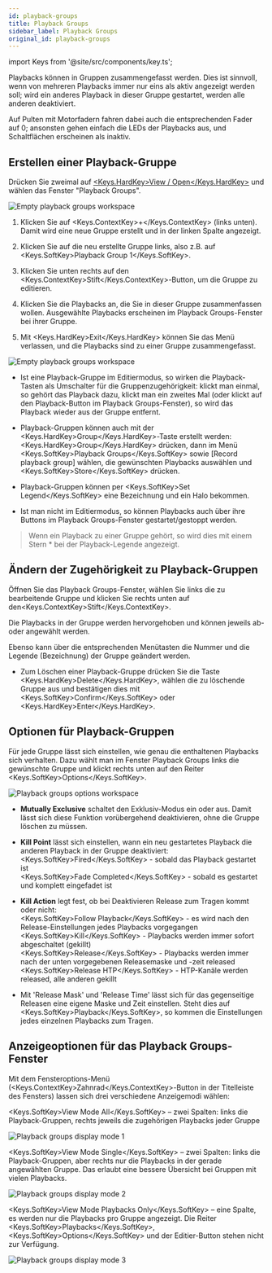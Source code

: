 ```yaml
---
id: playback-groups
title: Playback Groups
sidebar_label: Playback Groups
original_id: playback-groups
---
```


import Keys from '@site/src/components/key.ts';

Playbacks können in Gruppen zusammengefasst werden. Dies ist sinnvoll,
wenn von mehreren Playbacks immer nur eins als aktiv angezeigt werden
soll; wird ein anderes Playback in dieser Gruppe gestartet, werden alle
anderen deaktiviert.

Auf Pulten mit Motorfadern fahren dabei auch die entsprechenden Fader
auf 0; ansonsten gehen einfach die LEDs der Playbacks aus, und
Schaltflächen erscheinen als inaktiv.

Erstellen einer Playback-Gruppe
-------------------------------

Drücken Sie zweimal auf [<Keys.HardKey>View / Open</Keys.HardKey>](../titan-basics/workspace-windows.md#auswahl-und-positionierung-der-arbeitsfenster) 
und wählen das Fenster "Playback Groups".

![Empty playback groups workspace](/docs/images/Empty-playback-groups-workspace.png)

1.	Klicken Sie auf <Keys.ContextKey>+</Keys.ContextKey> (links unten). Damit wird eine neue Gruppe
erstellt und in der linken Spalte angezeigt.

2.	Klicken Sie auf die neu erstellte Gruppe links, also z.B. auf
<Keys.SoftKey>Playback Group 1</Keys.SoftKey>.

3.	Klicken Sie unten rechts auf den <Keys.ContextKey>Stift</Keys.ContextKey>-Button, um die Gruppe zu
    editieren.

4.	Klicken Sie die Playbacks an, die Sie in dieser Gruppe
    zusammenfassen wollen. Ausgewählte Playbacks erscheinen im Playback
    Groups-Fenster bei ihrer Gruppe.

5.	Mit <Keys.HardKey>Exit</Keys.HardKey> können Sie das Menü verlassen, und die Playbacks
    sind zu einer Gruppe zusammengefasst.


![Empty playback groups workspace](/docs/images/Empty-playback-groups-workspace-2.png)

-   Ist eine Playback-Gruppe im Editiermodus, so wirken die
    Playback-Tasten als Umschalter für die Gruppenzugehörigkeit:
    klickt man einmal, so gehört das Playback dazu, klickt man ein
    zweites Mal (oder klickt auf den Playback-Button im Playback
    Groups-Fenster), so wird das Playback wieder aus der Gruppe
    entfernt.

-   Playback-Gruppen können auch mit der <Keys.HardKey>Group</Keys.HardKey>-Taste erstellt werden:
    <Keys.HardKey>Group</Keys.HardKey> drücken, dann im Menü <Keys.SoftKey>Playback Groups</Keys.SoftKey> sowie \[Record
    playback group\] wählen, die gewünschten Playbacks auswählen und
    <Keys.SoftKey>Store</Keys.SoftKey> drücken.

-   Playback-Gruppen können per <Keys.SoftKey>Set Legend</Keys.SoftKey> eine Bezeichnung und ein
    Halo bekommen.

-   Ist man nicht im Editiermodus, so können Playbacks auch über ihre
    Buttons im Playback Groups-Fenster gestartet/gestoppt werden.

> Wenn ein Playback zu einer Gruppe gehört, so wird dies mit einem Stern \* bei der Playback-Legende angezeigt.

Ändern der Zugehörigkeit zu Playback-Gruppen
--------------------------------------------

Öffnen Sie das Playback Groups-Fenster, wählen Sie links die zu
bearbeitende Gruppe und klicken Sie rechts unten auf den<Keys.ContextKey>Stift</Keys.ContextKey>.

Die Playbacks in der Gruppe werden hervorgehoben und können jeweils ab-
oder angewählt werden.

Ebenso kann über die entsprechenden Menütasten die Nummer und die
Legende (Bezeichnung) der Gruppe geändert werden.

-   Zum Löschen einer Playback-Gruppe drücken Sie die Taste <Keys.HardKey>Delete</Keys.HardKey>,
    wählen die zu löschende Gruppe aus und bestätigen dies mit
    <Keys.SoftKey>Confirm</Keys.SoftKey> oder <Keys.HardKey>Enter</Keys.HardKey>.

Optionen für Playback-Gruppen
-----------------------------

Für jede Gruppe lässt sich einstellen, wie genau die enthaltenen
Playbacks sich verhalten. Dazu wählt man im Fenster Playback Groups
links die gewünschte Gruppe und klickt rechts unten auf den Reiter
<Keys.SoftKey>Options</Keys.SoftKey>.

![Playback groups options workspace](/docs/images/Playback-groups-options-workspace.png)

-   **Mutually Exclusive** schaltet den Exklusiv-Modus ein oder aus. Damit
    lässt sich diese Funktion vorübergehend deaktivieren, ohne die
    Gruppe löschen zu müssen.
-   **Kill Point** lässt sich einstellen, wann ein neu gestartetes
    Playback die anderen Playback in der Gruppe deaktiviert:\
    <Keys.SoftKey>Fired</Keys.SoftKey> - sobald das Playback gestartet ist\
    <Keys.SoftKey>Fade Completed</Keys.SoftKey> - sobald es gestartet und komplett eingefadet ist

-   **Kill Action** legt fest, ob bei Deaktivieren Release zum Tragen
    kommt oder nicht:\
    <Keys.SoftKey>Follow Playback</Keys.SoftKey> - es wird nach den Release-Einstellungen
    jedes Playbacks vorgegangen\
    <Keys.SoftKey>Kill</Keys.SoftKey> - Playbacks werden immer sofort abgeschaltet (gekillt)\
    <Keys.SoftKey>Release</Keys.SoftKey> - Playbacks werden immer nach der unten vorgegebenen
    Releasemaske und -zeit released\
    <Keys.SoftKey>Release HTP</Keys.SoftKey> - HTP-Kanäle werden released, alle anderen gekillt
  
-   Mit 'Release Mask' und 'Release Time' lässt sich für das
    gegenseitige Releasen eine eigene Maske und Zeit einstellen. Steht
    dies auf <Keys.SoftKey>Playback</Keys.SoftKey>, so kommen die Einstellungen jedes einzelnen
    Playbacks zum Tragen.

Anzeigeoptionen für das Playback Groups-Fenster
-----------------------------------------------

Mit dem Fensteroptions-Menü (<Keys.ContextKey>Zahnrad</Keys.ContextKey>-Button in der Titelleiste des
Fensters) lassen sich drei verschiedene Anzeigemodi wählen:

<Keys.SoftKey>View Mode All</Keys.SoftKey> – zwei Spalten: links die Playback-Gruppen, rechts
jeweils die zugehörigen Playbacks jeder Gruppe

![Playback groups display mode 1](/docs/images/Playback-groups-display-mode-1.png)
 
<Keys.SoftKey>View Mode Single</Keys.SoftKey> – zwei Spalten: links die Playback-Gruppen, aber
rechts nur die Playbacks in der gerade angewählten Gruppe. Das erlaubt
eine bessere Übersicht bei Gruppen mit vielen Playbacks.

![Playback groups display mode 2](/docs/images/Playback-groups-display-mode-2.png)
 
<Keys.SoftKey>View Mode Playbacks Only</Keys.SoftKey> – eine Spalte, es werden nur die Playbacks
pro Gruppe angezeigt. Die Reiter <Keys.SoftKey>Playbacks</Keys.SoftKey>, <Keys.SoftKey>Options</Keys.SoftKey> und der
Editier-Button stehen nicht zur Verfügung.

![Playback groups display mode 3](/docs/images/Playback-groups-display-mode-3.png)

